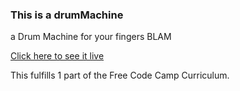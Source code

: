 ### This is a drumMachine
a Drum Machine for your fingers BLAM

[Click here to see it live](https://nickcodes86.github.io/drumMachine/)

This fulfills 1 part of the Free Code Camp Curriculum. 
